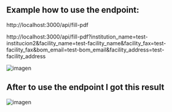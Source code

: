 ## Example how to use the endpoint: 
http://localhost:3000/api/fill-pdf

http://localhost:3000/api/fill-pdf?institution_name=test-institucion2&facility_name=test-facility_name&facility_fax=test-facility_fax&bom_email=test-bom_email&facility_address=test-facility_address

![imagen](https://github.com/user-attachments/assets/1512d110-ad1a-499e-b230-f60e3667f282)

## After to use the endpoint I got this result 
![imagen](https://github.com/user-attachments/assets/30915c05-f41b-44f8-81b9-b81f4b4d4c0b)


